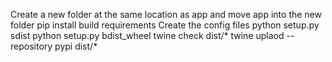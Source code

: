 Create a new folder at the same location as app and move app into the new folder
pip install build requirements
Create the config files
python setup.py sdist
python setup.py bdist_wheel
twine check dist/*
twine uplaod --repository pypi dist/*